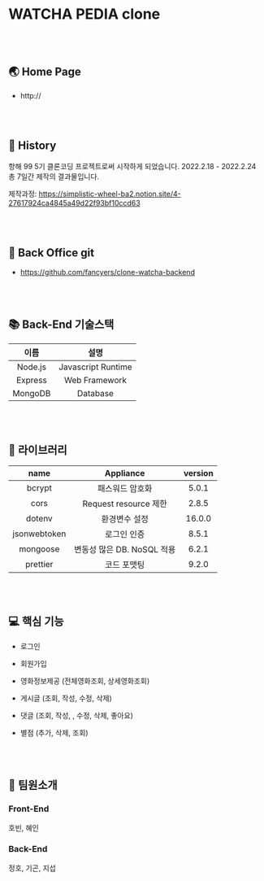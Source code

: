 # WATCHA PEDIA clone 


<br><br>

## 🌏 Home Page

-   http://

<br><br>

## 📖 History
항해 99 5기 클론코딩 프로젝트로써 시작하게 되었습니다. 2022.2.18 - 2022.2.24 총 7일간 제작의 결과물입니다.

제작과정: https://simplistic-wheel-ba2.notion.site/4-27617924ca4845a49d22f93bf10ccd63



<br><br>

## 🏢 Back Office git

-   https://github.com/fancyers/clone-watcha-backend

<br><br>

## 📚 Back-End 기술스택

|  이름   |        설명        |
| :-----: | :----------------: |
| Node.js | Javascript Runtime |
| Express |   Web Framework    |
| MongoDB |      Database      |

<br><br>

## 📒 라이브러리

|     name     |         Appliance          | version  |
| :----------: | :------------------------: | :------: |
|    bcrypt    |      패스워드 암호화       |  5.0.1   |
|     cors     |   Request resource 제한    |  2.8.5   |
|    dotenv    |       환경변수 설정        |  16.0.0  |
| jsonwebtoken |        로그인 인증         |  8.5.1   |
|   mongoose   | 변동성 많은 DB. NoSQL 적용 |  6.2.1   |
|   prettier   |        코드 포맷팅         |  9.2.0   |

<br><br>

## 💻 핵심 기능

-   로그인

-   회원가입

-   영화정보제공 (전체영화조회, 상세영화조회)

-   게시글 (조회, 작성, 수정, 삭제)

-   댓글 (조회, 작성, , 수정, 삭제, 좋아요)

-   별점 (추가, 삭제, 조회)
 

<br><br>

## 🙏 팀원소개

### Front-End
호빈, 혜인

### Back-End
정호, 기곤, 지섭

